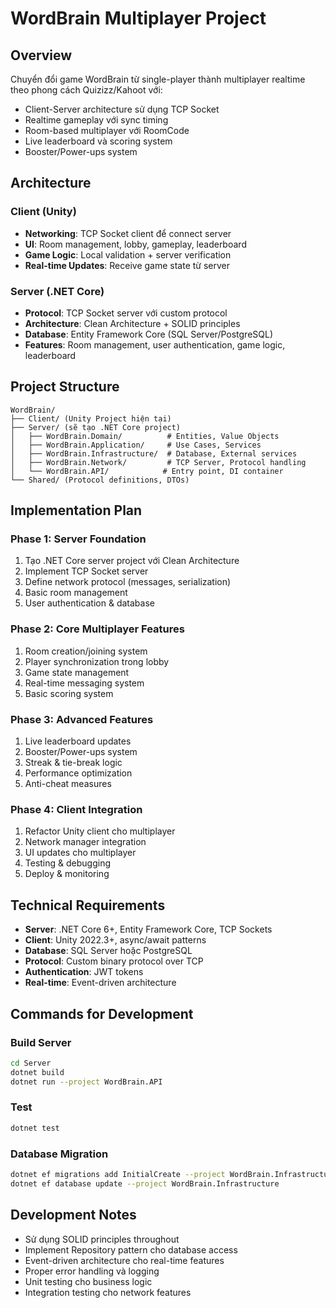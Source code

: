 # WordBrain Multiplayer Project

## Overview
Chuyển đổi game WordBrain từ single-player thành multiplayer realtime theo phong cách Quizizz/Kahoot với:
- Client-Server architecture sử dụng TCP Socket
- Realtime gameplay với sync timing
- Room-based multiplayer với RoomCode
- Live leaderboard và scoring system
- Booster/Power-ups system

## Architecture

### Client (Unity)
- **Networking**: TCP Socket client để connect server
- **UI**: Room management, lobby, gameplay, leaderboard
- **Game Logic**: Local validation + server verification
- **Real-time Updates**: Receive game state từ server

### Server (.NET Core)
- **Protocol**: TCP Socket server với custom protocol
- **Architecture**: Clean Architecture + SOLID principles
- **Database**: Entity Framework Core (SQL Server/PostgreSQL)
- **Features**: Room management, user authentication, game logic, leaderboard

## Project Structure

```
WordBrain/
├── Client/ (Unity Project hiện tại)
├── Server/ (sẽ tạo .NET Core project)
│   ├── WordBrain.Domain/          # Entities, Value Objects
│   ├── WordBrain.Application/     # Use Cases, Services
│   ├── WordBrain.Infrastructure/  # Database, External services
│   ├── WordBrain.Network/         # TCP Server, Protocol handling
│   └── WordBrain.API/            # Entry point, DI container
└── Shared/ (Protocol definitions, DTOs)
```

## Implementation Plan

### Phase 1: Server Foundation
1. Tạo .NET Core server project với Clean Architecture
2. Implement TCP Socket server
3. Define network protocol (messages, serialization)
4. Basic room management
5. User authentication & database

### Phase 2: Core Multiplayer Features
1. Room creation/joining system
2. Player synchronization trong lobby
3. Game state management
4. Real-time messaging system
5. Basic scoring system

### Phase 3: Advanced Features
1. Live leaderboard updates
2. Booster/Power-ups system
3. Streak & tie-break logic
4. Performance optimization
5. Anti-cheat measures

### Phase 4: Client Integration
1. Refactor Unity client cho multiplayer
2. Network manager integration
3. UI updates cho multiplayer
4. Testing & debugging
5. Deploy & monitoring

## Technical Requirements

- **Server**: .NET Core 6+, Entity Framework Core, TCP Sockets
- **Client**: Unity 2022.3+, async/await patterns
- **Database**: SQL Server hoặc PostgreSQL
- **Protocol**: Custom binary protocol over TCP
- **Authentication**: JWT tokens
- **Real-time**: Event-driven architecture

## Commands for Development

### Build Server
```bash
cd Server
dotnet build
dotnet run --project WordBrain.API
```

### Test
```bash
dotnet test
```

### Database Migration
```bash
dotnet ef migrations add InitialCreate --project WordBrain.Infrastructure
dotnet ef database update --project WordBrain.Infrastructure
```

## Development Notes

- Sử dụng SOLID principles throughout
- Implement Repository pattern cho database access
- Event-driven architecture cho real-time features
- Proper error handling và logging
- Unit testing cho business logic
- Integration testing cho network features